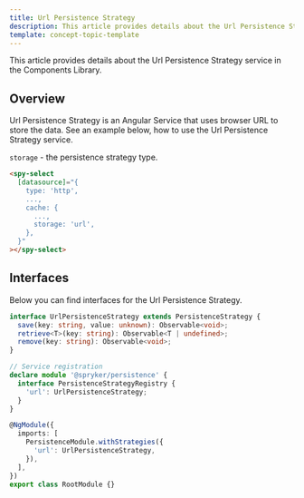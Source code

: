 ```yaml
---
title: Url Persistence Strategy
description: This article provides details about the Url Persistence Strategy service in the Components Library.
template: concept-topic-template
---
```


This article provides details about the Url Persistence Strategy service in the Components Library.

## Overview

Url Persistence Strategy is an Angular Service that uses browser URL to store the data.
See an example below, how to use the Url Persistence Strategy service.

`storage` - the persistence strategy type.  

```html
<spy-select
  [datasource]="{
    type: 'http',
    ...,
    cache: {
      ...,
      storage: 'url',
    },
  }"
></spy-select>
```

## Interfaces

Below you can find interfaces for the Url Persistence Strategy.

```ts
interface UrlPersistenceStrategy extends PersistenceStrategy {
  save(key: string, value: unknown): Observable<void>;
  retrieve<T>(key: string): Observable<T | undefined>;
  remove(key: string): Observable<void>;
}

// Service registration
declare module '@spryker/persistence' {
  interface PersistenceStrategyRegistry {
    'url': UrlPersistenceStrategy;
  }
}

@NgModule({
  imports: [
    PersistenceModule.withStrategies({
      'url': UrlPersistenceStrategy,
    }),
  ],
})
export class RootModule {}
```
